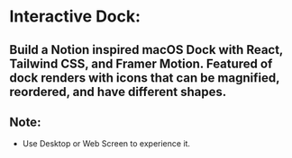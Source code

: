 # Interactive Dock:
## Build a Notion inspired macOS Dock with React, Tailwind CSS, and Framer Motion. Featured of dock renders with icons that can be magnified, reordered, and have different shapes.

## Note:
- Use Desktop or Web Screen to experience it.